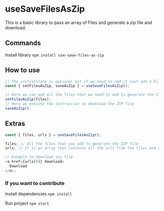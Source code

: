 # useSaveFilesAsZip

This is a basic library to pass an array of Files and generate a zip file and download.

## Commands

Install library
`npm install use-save-files-as-zip`

## How to use

```typescript
// The initialState is optional but if we need to add it just add a File array
const { setFilesAsZip, saveAsZip } = useSaveFilesAsZip();

// Here we can add all the files that we need to add to generate the ZIP file.
setFilesAsZip(files);
// Here we execute the instruccion to download the ZIP file
saveAsZip();
```

## Extras

```typescript
const { files, urls } = useSaveFilesAsZip();

files; // All the files that you add to generate the ZIP file
urls; // It is an array that contains all the urls from the files and with this you can download indivitually

// Example to download any file
<a href={urls[0]} download>
  Download
</a>;
```

### If you want to contribute

Install dependencies `npm install`

Run project `npm start`

